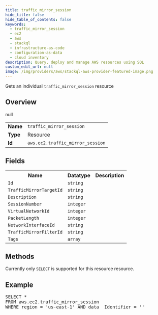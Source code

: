 ```yaml
---
title: traffic_mirror_session
hide_title: false
hide_table_of_contents: false
keywords:
  - traffic_mirror_session
  - ec2
  - aws
  - stackql
  - infrastructure-as-code
  - configuration-as-data
  - cloud inventory
description: Query, deploy and manage AWS resources using SQL
custom_edit_url: null
image: /img/providers/aws/stackql-aws-provider-featured-image.png
---
```

Gets an individual <code>traffic_mirror_session</code> resource

## Overview
<table><tbody>
<tr><td><b>Name</b></td><td><code>traffic_mirror_session</code></td></tr>
<tr><td><b>Type</b></td><td>Resource</td></tr>
null
<tr><td><b>Id</b></td><td><code>aws.ec2.traffic_mirror_session</code></td></tr>
</tbody></table>

## Fields
<table><tbody>
<tr><th>Name</th><th>Datatype</th><th>Description</th></tr>
<tr><td><code>Id</code></td><td><code>string</code></td><td></td></tr><tr><td><code>TrafficMirrorTargetId</code></td><td><code>string</code></td><td></td></tr><tr><td><code>Description</code></td><td><code>string</code></td><td></td></tr><tr><td><code>SessionNumber</code></td><td><code>integer</code></td><td></td></tr><tr><td><code>VirtualNetworkId</code></td><td><code>integer</code></td><td></td></tr><tr><td><code>PacketLength</code></td><td><code>integer</code></td><td></td></tr><tr><td><code>NetworkInterfaceId</code></td><td><code>string</code></td><td></td></tr><tr><td><code>TrafficMirrorFilterId</code></td><td><code>string</code></td><td></td></tr><tr><td><code>Tags</code></td><td><code>array</code></td><td></td></tr>
</tbody></table>

## Methods
Currently only <code>SELECT</code> is supported for this resource resource.

## Example
<pre>
SELECT * 
FROM aws.ec2.traffic_mirror_session
WHERE region = 'us-east-1' AND data__Identifier = '<Id>'
</pre>
